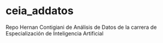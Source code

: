 # ceia_addatos
Repo Hernan Contigiani de Análisis de Datos de la carrera de Especialización de Inteligencia Artificial
